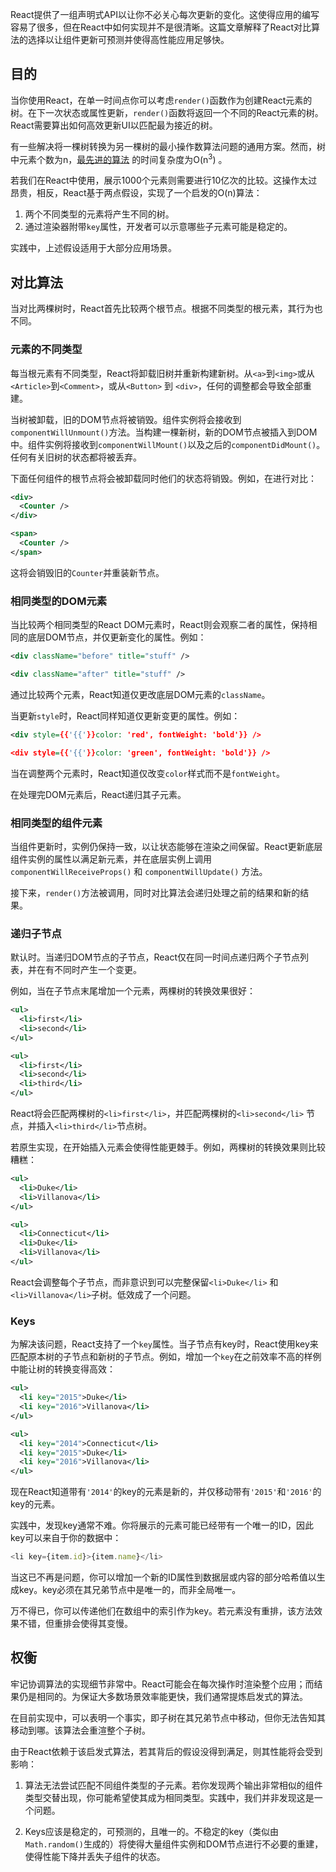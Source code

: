 
React提供了一组声明式API以让你不必关心每次更新的变化。这使得应用的编写容易了很多，但在React中如何实现并不是很清晰。这篇文章解释了React对比算法的选择以让组件更新可预测并使得高性能应用足够快。

## 目的

当你使用React，在单一时间点你可以考虑`render()`函数作为创建React元素的树。在下一次状态或属性更新，`render()`函数将返回一个不同的React元素的树。React需要算出如何高效更新UI以匹配最为接近的树。

有一些解决将一棵树转换为另一棵树的最小操作数算法问题的通用方案。然而，树中元素个数为n，[最先进的算法](http://grfia.dlsi.ua.es/ml/algorithms/references/editsurvey_bille.pdf) 的时间复杂度为O(n<sup>3</sup>) 。

若我们在React中使用，展示1000个元素则需要进行10亿次的比较。这操作太过昂贵，相反，React基于两点假设，实现了一个启发的O(n)算法：

1. 两个不同类型的元素将产生不同的树。
2. 通过渲染器附带`key`属性，开发者可以示意哪些子元素可能是稳定的。

实践中，上述假设适用于大部分应用场景。

## 对比算法

当对比两棵树时，React首先比较两个根节点。根据不同类型的根元素，其行为也不同。

### 元素的不同类型

每当根元素有不同类型，React将卸载旧树并重新构建新树。从`<a>`到`<img>`或从`<Article>`到`<Comment>`，或从`<Button>` 到 `<div>`，任何的调整都会导致全部重建。

当树被卸载，旧的DOM节点将被销毁。组件实例将会接收到`componentWillUnmount()`方法。当构建一棵新树，新的DOM节点被插入到DOM中。组件实例将接收到`componentWillMount()`以及之后的`componentDidMount()`。任何有关旧树的状态都将被丢弃。

下面任何组件的根节点将会被卸载同时他们的状态将销毁。例如，在进行对比：

```xml
<div>
  <Counter />
</div>

<span>
  <Counter />
</span>
```

这将会销毁旧的`Counter`并重装新节点。

### 相同类型的DOM元素

当比较两个相同类型的React DOM元素时，React则会观察二者的属性，保持相同的底层DOM节点，并仅更新变化的属性。例如：

```xml
<div className="before" title="stuff" />

<div className="after" title="stuff" />
```

通过比较两个元素，React知道仅更改底层DOM元素的`className`。

当更新`style`时，React同样知道仅更新变更的属性。例如：

```xml
<div style={{'{{'}}color: 'red', fontWeight: 'bold'}} />

<div style={{'{{'}}color: 'green', fontWeight: 'bold'}} />
```

当在调整两个元素时，React知道仅改变`color`样式而不是`fontWeight`。

在处理完DOM元素后，React递归其子元素。

### 相同类型的组件元素

当组件更新时，实例仍保持一致，以让状态能够在渲染之间保留。React更新底层组件实例的属性以满足新元素，并在底层实例上调用`componentWillReceiveProps()` 和 `componentWillUpdate()` 方法。

接下来，`render()`方法被调用，同时对比算法会递归处理之前的结果和新的结果。

### 递归子节点

默认时。当递归DOM节点的子节点，React仅在同一时间点递归两个子节点列表，并在有不同时产生一个变更。

例如，当在子节点末尾增加一个元素，两棵树的转换效果很好：

```xml
<ul>
  <li>first</li>
  <li>second</li>
</ul>

<ul>
  <li>first</li>
  <li>second</li>
  <li>third</li>
</ul>
```

React将会匹配两棵树的`<li>first</li>`，并匹配两棵树的`<li>second</li>` 节点，并插入`<li>third</li>`节点树。

若原生实现，在开始插入元素会使得性能更棘手。例如，两棵树的转换效果则比较糟糕：

```xml
<ul>
  <li>Duke</li>
  <li>Villanova</li>
</ul>

<ul>
  <li>Connecticut</li>
  <li>Duke</li>
  <li>Villanova</li>
</ul>
```

React会调整每个子节点，而非意识到可以完整保留`<li>Duke</li>` 和 `<li>Villanova</li>`子树。低效成了一个问题。

### Keys

为解决该问题，React支持了一个`key`属性。当子节点有key时，React使用key来匹配原本树的子节点和新树的子节点。例如，增加一个`key`在之前效率不高的样例中能让树的转换变得高效：

```xml
<ul>
  <li key="2015">Duke</li>
  <li key="2016">Villanova</li>
</ul>

<ul>
  <li key="2014">Connecticut</li>
  <li key="2015">Duke</li>
  <li key="2016">Villanova</li>
</ul>
```

现在React知道带有`'2014'`的key的元素是新的，并仅移动带有`'2015'`和`'2016'`的key的元素。

实践中，发现key通常不难。你将展示的元素可能已经带有一个唯一的ID，因此key可以来自于你的数据中：

```js
<li key={item.id}>{item.name}</li>
```

当这已不再是问题，你可以增加一个新的ID属性到数据层或内容的部分哈希值以生成key。key必须在其兄弟节点中是唯一的，而非全局唯一。

万不得已，你可以传递他们在数组中的索引作为key。若元素没有重排，该方法效果不错，但重排会使得其变慢。

## 权衡

牢记协调算法的实现细节非常中。React可能会在每次操作时渲染整个应用；而结果仍是相同的。为保证大多数场景效率能更快，我们通常提炼启发式的算法。

在目前实现中，可以表明一个事实，即子树在其兄弟节点中移动，但你无法告知其移动到哪。该算法会重渲整个子树。

由于React依赖于该启发式算法，若其背后的假设没得到满足，则其性能将会受到影响：

1. 算法无法尝试匹配不同组件类型的子元素。若你发现两个输出非常相似的组件类型交替出现，你可能希望使其成为相同类型。实践中，我们并非发现这是一个问题。

2. Keys应该是稳定的，可预测的，且唯一的。不稳定的key（类似由`Math.random()`生成的）将使得大量组件实例和DOM节点进行不必要的重建，使得性能下降并丢失子组件的状态。
